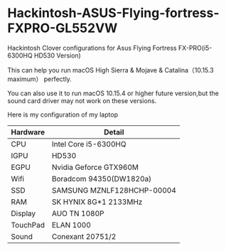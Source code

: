 # Hackintosh-ASUS-Flying-fortress-FXPRO-GL552VW
Hackintosh Clover configurations for Asus Flying Fortress FX-PRO(i5-6300HQ HD530 Version)


This can help you run macOS High Sierra & Mojave & Catalina（10.15.3 maximum） perfectly.

You can also use it to run macOS 10.15.4 or higher future version,but the sound card driver may not work on these versions.


Here is my configuration of my laptop

Hardware | Detail 
---------| -------
CPU      | Intel Core i5-6300HQ
IGPU     | HD530
EGPU     | Nvidia Geforce GTX960M
Wifi     | Boradcom 94350(DW1820a)
SSD      | SAMSUNG MZNLF128HCHP-00004
RAM      | SK HYNIX 8G*1 2133MHz
Display	 | AUO TN 1080P
TouchPad | ELAN 1000
Sound	   | Conexant 20751/2

